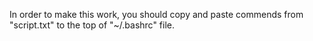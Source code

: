 In order to make this work, you should copy and paste commends from "script.txt" to the top of "~/.bashrc" file.
